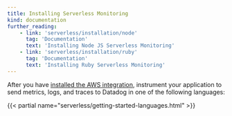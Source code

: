 ```yaml
---
title: Installing Serverless Monitoring
kind: documentation
further_reading:
    - link: 'serverless/installation/node'
      tag: 'Documentation'
      text: 'Installing Node JS Serverless Monitoring'
    - link: 'serverless/installation/ruby'
      tag: 'Documentation'
      text: 'Installing Ruby Serverless Monitoring'
---
```


After you have [installed the AWS integration][1], instrument your application to send metrics, logs, and traces to Datadog in one of the following languages:

{{< partial name="serverless/getting-started-languages.html" >}}

[1]: /serverless/#1-install-the-cloud-integration
